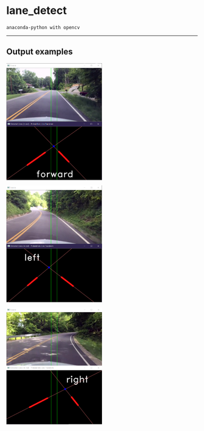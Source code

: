 # lane_detect

    anaconda-python with opencv
<hr/>

## Output examples
<img src="./images/example_image1.png" width="50%" align="center">     <img src="./images/example_image2.png" width="50%" align="center">

<img src="./images/example_image3.png" width="50%" align="center">     <img src="./images/example_image4.png" width="50%" align="center">

<img src="./images/example_image5.png" width="50%" align="center">     <img src="./images/example_image6.png" width="50%" align="center">
